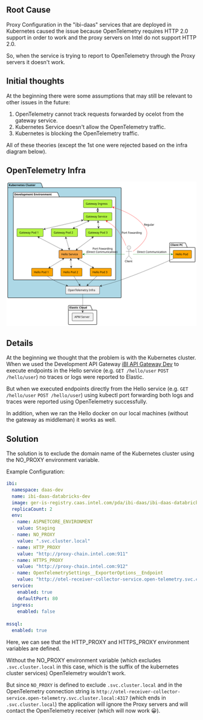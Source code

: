 ## Root Cause

Proxy Configuration in the "ibi-daas" services that are deployed in Kubernetes caused the issue because OpenTelemetry requires HTTP 2.0 support in order to work and the proxy servers on Intel do not support HTTP 2.0.

So, when the service is trying to report to OpenTelemetry through the Proxy servers it doesn't work.


## Initial thoughts

At the beginning there were some assumptions that may still be relevant to other issues in the future:

1. OpenTelemetry cannot track requests forwarded by ocelot from the gateway service.
2. Kubernetes Service doesn't allow the OpenTelemetry traffic.
3. Kubernetes is blocking the OpenTelemetry traffic.

All of these theories (except the 1st one were rejected based on the infra diagram below).

## OpenTelemetry Infra

![](iBI%20DaaS%20OpenTelemetry%20Issue.svg)


## Details

At the beginning we thought that the problem is with the Kubernetes cluster.
When we used the Development API Gateway [iBI API Gateway Dev](https://ibi-daas-api-dev.intel.com/swagger/index.html?urls.primaryName=hello%20-%20v1) to execute endpoints in the Hello service (e.g. `GET /hello/user` `POST /hello/user`) no traces or logs were reported to Elastic.

But when we executed endpoints directly from the Hello service (e.g. `GET /hello/user` `POST /hello/user`) using kubectl port forwarding both logs and traces were reported using OpenTelemetry successfully.

In addition, when we ran the Hello docker on our local machines (without the gateway as middleman) it works as well.

## Solution

The solution is to exclude the domain name of the Kubernetes cluster using the NO_PROXY environment variable.

Example Configuration:

```yaml
ibi:  
  namespace: daas-dev  
  name: ibi-daas-databricks-dev  
  image: ger-is-registry.caas.intel.com/pda/ibi-daas/ibi-daas-databricks:0.11.76  
  replicaCount: 2  
  env:  
  - name: ASPNETCORE_ENVIRONMENT  
    value: Staging  
  - name: NO_PROXY  
    value: ".svc.cluster.local"  
  - name: HTTP_PROXY  
    value: "http://proxy-chain.intel.com:911"  
  - name: HTTPS_PROXY  
    value: "http://proxy-chain.intel.com:912"  
  - name: OpenTelemetrySettings__ExporterOptions__Endpoint  
    value: "http://otel-receiver-collector-service.open-telemetry.svc.cluster.local:4317"  
  service:  
    enabled: true  
    defaultPort: 80  
  ingress:  
    enabled: false

mssql:  
  enabled: true
```

Here, we can see that the HTTP_PROXY and HTTPS_PROXY environment variables are defined.

Without the NO_PROXY environment variable (which excludes `.svc.cluster.local` in this case, which is the suffix of the kubernetes cluster services) OpenTelemetry wouldn't work.

But since `NO_PROXY` is defined to exclude `.svc.cluster.local` and in the OpenTelemetry connection string is `http://otel-receiver-collector-service.open-telemetry.svc.cluster.local:4317` (which ends in `.svc.cluster.local`) the application will ignore the Proxy servers and will contact the OpenTelemetry receiver (which will now work 😀).